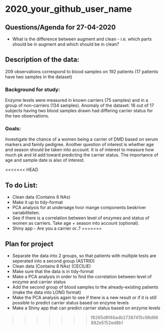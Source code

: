 # 2020_your_github_user_name

## Questions/Agenda for 27-04-2020

* What is the difference between augment and clean - i.e. which parts should be in augment and which should be in clean?

## Description of the data: 
209 observations correspond to blood samples on 192 patients (17 patients have two samples in the dataset)

### Background for study: 
Enzyme levels were measured in known carriers (75 samples) and in a group of non-carriers (134 samples). 
Anomaly of the dataset: 16 out of 17 subjects having two blood samples drawn had differing carrier status for the two observations.

### Goals:
Investigate the chance of a women being a carrier of DMD  based on serum markers and family pedigree. 
Another question of interest is whether age and season should be taken into account. It is of interest to measure how much pk and ld add toward predicting the carrier status. The importance of age and sample date is also of interest.
 
<<<<<<< HEAD
## To do List: 

* Clean data (Contains 8 NAs)
* Make it up to tidy-format
* PCA analysis for at undersøge hvor mange components beskriver variabiliteten.
* See if there is a correlation between level of enzymes and status of women as carriers. Take age + season into account (optional).
* Shiny app - Are you a carrier or..? 
=======
## Plan for project
* Separate the data into 2 groups, so that patients with multiple tests are seperated into a second group (ASTRID)
* Clean data (Contains 8 NAs) (CECILIE)
* Make sure that the data is in tidy-format
* Make a PCA analysis in order to find the correlation between level of enzyme and carrier status
* Add the second group of blood samples to the already-existing patients (make the data into LONG format)
* Make the PCA analysis again to see if there is a new result or if it is still possible to predict carrier status based on enzyme levels
* Make a Shiny app that can predict carrier status based on enzyme levels
>>>>>>> f6265d6f46adb27387415c98d96882e5152ed8b1


